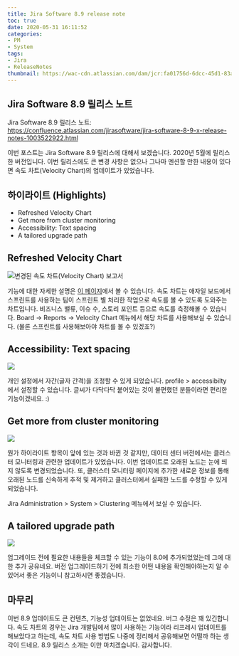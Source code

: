 ```yaml
---
title: Jira Software 8.9 release note
toc: true
date: 2020-05-31 16:11:52
categories:
- PM
- System
tags:
- Jira
- ReleaseNotes
thumbnail: https://wac-cdn.atlassian.com/dam/jcr:fa01756d-6dcc-45d1-83ab-696fbfeb074f/Jira-icon-blue.svg?cdnVersion=696
---
```


## Jira Software 8.9 릴리스 노트

Jira Software 8.9 릴리스 노트: <https://confluence.atlassian.com/jirasoftware/jira-software-8-9-x-release-notes-1003522922.html>

이번 포스트는 Jira Software 8.9 릴리스에 대해서 보겠습니다.
2020년 5월에 릴리스한 버전입니다. 이번 릴리스에도 큰 변경 사항은 없으나 그나마 멘션할 만한 내용이 있다면 속도 차트(Velocity Chart)의 업데이트가 있었습니다.

## 하이라이트 (Highlights)

- Refreshed Velocity Chart
- Get more from cluster monitoring
- Accessibility: Text spacing
- A tailored upgrade path

## Refreshed Velocity Chart

![변경된 속도 차트(Velocity Chart) 보고서](https://confluence.atlassian.com/jirasoftware/files/1003522922/1005784232/1/1588790019221/velocity_relnotes.jpg)

기능에 대한 자세한 설명은 [이 페이지](https://confluence.atlassian.com/jirasoftwareserver/velocity-chart-938845700.html)에서 볼 수 있습니다.
속도 차트는 애자일 보드에서 스프린트를 사용하는 팀이 스프린트 별 처리한 작업으로 속도를 볼 수 있도록 도와주는 차트입니다.
비즈니스 밸류, 이슈 수, 스토리 포인트 등으로 속도를 측정해볼 수 있습니다.
Board -> Reports -> Velocity Chart 메뉴에서 해당 차트를 사용해보실 수 있습니다.
(물론 스프린트를 사용해보아야 차트를 볼 수 있겠죠?)

## Accessibility: Text spacing

![](https://confluence.atlassian.com/jirasoftware/files/1003522922/1005329504/1/1589459395898/text_spacing.jpg)

개인 설정에서 자간(글자 간격)을 조정할 수 있게 되었습니다. profile > accessibilty 에서 설정할 수 있습니다.
글씨가 다닥다닥 붙어있는 것이 불편했던 분들이라면 편리한 기능이겠네요. :)

## Get more from cluster monitoring

![](https://confluence.atlassian.com/jirasoftware/files/1003522922/1005784239/1/1588790685637/Node+statuses+1+%282%29.png)

뭔가 하이라이트 항목이 앞에 있는 것과 바뀐 것 같지만, 데이터 센터 버전에서는 클러스터 모니터링과 관련한 업데이트가 있었습니다.
이번 업데이트로 오래된 노드는 눈에 띄지 않도록 변경되었습니다.
또, 클러스터 모니터링 페이지에 추가한 새로운 정보를 통해 오래된 노드를 신속하게 추적 및 제거하고 클러스터에서 실패한 노드를 수정할 수 있게 되었습니다.

Jira Administration > System > Clustering 메뉴에서 보실 수 있습니다.

## A tailored upgrade path

![](https://confluence.atlassian.com/jirasoftware/files/1003522922/1004935123/1/1588848220321/image-20200331-090110.png)

업그레이드 전에 필요한 내용들을 체크할 수 있는 기능이 8.0에 추가되었었는데 그에 대한 추가 공유네요.
버전 업그레이드하기 전에 최소한 어떤 내용을 확인해야하는지 알 수 있어서 좋은 기능이니 참고하시면 좋겠습니다.

## 마무리

이번 8.9 업데이트도 큰 컨텐츠, 기능성 업데이트는 없었네요. 버그 수정은 꽤 있긴합니다.
속도 차트의 경우는 Jira 개발팀에서 많이 사용하는 기능이라 리프레시 업데이트를 해보았다고 하는데, 속도 차트 사용 방법도 나중에 정리해서 공유해보면 어떨까 하는 생각이 드네요.
8.9 릴리스 소개는 이만 마치겠습니다. 감사합니다.
